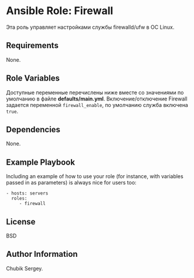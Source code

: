 Ansible Role: Firewall
=========

Эта роль управляет настройками службы firewalld/ufw в ОС Linux.

Requirements
------------

None.

Role Variables
--------------

Доступные переменные перечислены ниже вместе со значениями по умолчанию в файле **defaults/main.yml**.
Включение/отключение Firewall задается переменной `firewall_enable`, по умолчанию служба включена `true`.

Dependencies
------------

None.

Example Playbook
----------------

Including an example of how to use your role (for instance, with variables passed in as parameters) is always nice for users too:

    - hosts: servers
      roles:
         - firewall

License
-------

BSD

Author Information
------------------

Chubik Sergey.
